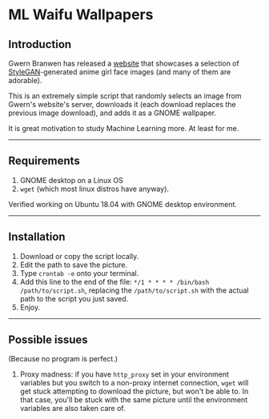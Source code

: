 # ML Waifu Wallpapers

## Introduction

Gwern Branwen has released a [website](https://www.thiswaifudoesnotexist.net/index.html) that showcases a selection of [StyleGAN](https://github.com/NVlabs/stylegan)-generated anime girl face images (and many of them are adorable).

This is an extremely simple script that randomly selects an image from Gwern's website's server, downloads it (each download replaces the previous image download), and adds it as a GNOME wallpaper.

It is great motivation to study Machine Learning more. At least for me.

---

## Requirements

1. GNOME desktop on a Linux OS
2. `wget` (which most linux distros have anyway).

Verified working on Ubuntu 18.04 with GNOME desktop environment.

---

## Installation

1. Download or copy the script locally.
2. Edit the path to save the picture.
2. Type `crontab -e` onto your terminal.
3. Add this line to the end of the file: `*/1 * * * * /bin/bash /path/to/script.sh`, replacing the `/path/to/script.sh` with the actual path to the script you just saved.
4. Enjoy.

---

## Possible issues
(Because no program is perfect.)

1. Proxy madness: if you have `http_proxy` set in your environment variables but you switch to a non-proxy internet connection, `wget` will get stuck attempting to download the picture, but won't be able to. In that case, you'll be stuck with the same picture until the environment variables are also taken care of.


